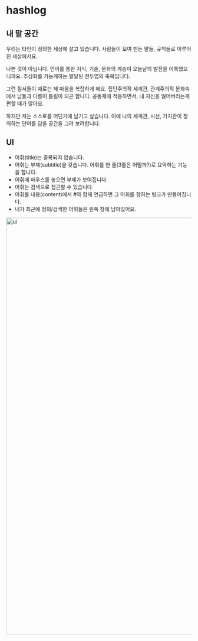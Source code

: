 # hashlog

## 내 말 공간

우리는 타인이 정의한 세상에 살고 있습니다.
사람들이 모여 만든 말들, 규칙들로 이루어진 세상에서요.

나쁜 것이 아닙니다.
언어를 통한 지식, 기술, 문화의 계승이 오늘날의 발전을 이룩했으니까요.
추상화를 가능케하는 발달된 전두엽의 축복입니다.

그런 질서들이 때로는 제 마음을 복잡하게 해요.
집단주의적 세계관, 관계주의적 문화속에서 남들과 다름이 틀림이 되곤 합니다.
공동체에 적응하면서, 내 자신을 잃어버리는게 편할 때가 많아요.

하지만 저는 스스로를 어딘가에 남기고 싶습니다.
이에 나의 세계관, 시선, 가치관이 정의하는 단어를 담을 공간을 그려 보려합니다.

## UI
- 어휘(title)는 중복되지 않습니다.
- 어휘는 부제(subtitle)을 갖습니다. 어휘를 한 줄(3줄은 어떨까?)로 요악하는 기능을 합니다. 
- 어휘에 마우스를 놓으면 부제가 보여집니다.
- 어휘는 검색으로 접근할 수 있습니다.
- 어휘를 내용(content)에서 #와 함께 언급하면 그 어휘를 향하는 링크가 만들어집니다.
- 내가 최근에 정의/검색한 어휘들은 왼쪽 창에 남아있어요.

<img width="1130" alt="ui" src="https://user-images.githubusercontent.com/23370765/135258556-e6b48a4e-1ece-4cab-af7b-10f0ac5b31c1.png">
